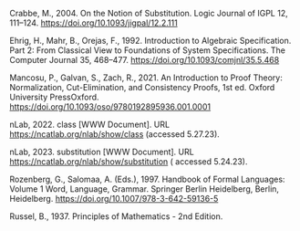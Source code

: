 Crabbe, M., 2004. On the Notion of Substitution. Logic Journal of IGPL 12,
111–124. https://doi.org/10.1093/jigpal/12.2.111

Ehrig, H., Mahr, B., Orejas, F., 1992. Introduction to Algebraic Specification. Part 2:
From Classical View to
Foundations of System Specifications. The Computer Journal 35,
468–477. https://doi.org/10.1093/comjnl/35.5.468

Mancosu, P., Galvan, S., Zach, R., 2021. An Introduction to Proof Theory: Normalization, Cut-Elimination, and
Consistency Proofs, 1st ed. Oxford University PressOxford. https://doi.org/10.1093/oso/9780192895936.001.0001

nLab, 2022. class [WWW Document]. URL https://ncatlab.org/nlab/show/class (accessed
5.27.23).

nLab, 2023. substitution [WWW Document]. URL https://ncatlab.org/nlab/show/substitution (
accessed 5.24.23).

Rozenberg, G., Salomaa, A. (Eds.), 1997. Handbook of Formal Languages: Volume 1 Word,
Language, Grammar. Springer Berlin
Heidelberg, Berlin, Heidelberg. https://doi.org/10.1007/978-3-642-59136-5

Russel, B., 1937. Principles of Mathematics - 2nd Edition.


